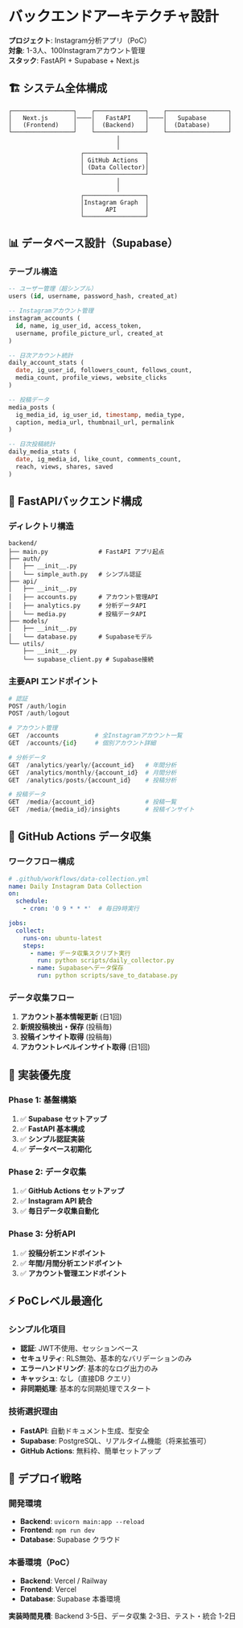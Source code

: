 # バックエンドアーキテクチャ設計

**プロジェクト**: Instagram分析アプリ（PoC）  
**対象**: 1-3人、100Instagramアカウント管理  
**スタック**: FastAPI + Supabase + Next.js

## 🏗️ システム全体構成

```
┌─────────────────┐    ┌──────────────┐    ┌─────────────────┐
│   Next.js       │────│   FastAPI    │────│   Supabase      │
│   (Frontend)    │    │  (Backend)   │    │  (Database)     │
└─────────────────┘    └──────────────┘    └─────────────────┘
                              │
                              │
                    ┌─────────────────┐
                    │ GitHub Actions  │
                    │ (Data Collector)│
                    └─────────────────┘
                              │
                              │
                    ┌─────────────────┐
                    │Instagram Graph  │
                    │      API        │
                    └─────────────────┘
```

## 📊 データベース設計（Supabase）

### テーブル構造
```sql
-- ユーザー管理（超シンプル）
users (id, username, password_hash, created_at)

-- Instagramアカウント管理
instagram_accounts (
  id, name, ig_user_id, access_token, 
  username, profile_picture_url, created_at
)

-- 日次アカウント統計
daily_account_stats (
  date, ig_user_id, followers_count, follows_count, 
  media_count, profile_views, website_clicks
)

-- 投稿データ
media_posts (
  ig_media_id, ig_user_id, timestamp, media_type,
  caption, media_url, thumbnail_url, permalink
)

-- 日次投稿統計
daily_media_stats (
  date, ig_media_id, like_count, comments_count,
  reach, views, shares, saved
)
```

## 🔧 FastAPIバックエンド構成

### ディレクトリ構造
```
backend/
├── main.py              # FastAPI アプリ起点
├── auth/
│   ├── __init__.py
│   └── simple_auth.py   # シンプル認証
├── api/
│   ├── __init__.py
│   ├── accounts.py      # アカウント管理API
│   ├── analytics.py     # 分析データAPI
│   └── media.py         # 投稿データAPI
├── models/
│   ├── __init__.py
│   └── database.py      # Supabaseモデル
└── utils/
    ├── __init__.py
    └── supabase_client.py # Supabase接続
```

### 主要API エンドポイント
```python
# 認証
POST /auth/login
POST /auth/logout

# アカウント管理
GET  /accounts          # 全Instagramアカウント一覧
GET  /accounts/{id}     # 個別アカウント詳細

# 分析データ
GET  /analytics/yearly/{account_id}   # 年間分析
GET  /analytics/monthly/{account_id}  # 月間分析  
GET  /analytics/posts/{account_id}    # 投稿分析

# 投稿データ
GET  /media/{account_id}              # 投稿一覧
GET  /media/{media_id}/insights       # 投稿インサイト
```

## 🤖 GitHub Actions データ収集

### ワークフロー構成
```yaml
# .github/workflows/data-collection.yml
name: Daily Instagram Data Collection
on:
  schedule:
    - cron: '0 9 * * *'  # 毎日9時実行

jobs:
  collect:
    runs-on: ubuntu-latest
    steps:
      - name: データ収集スクリプト実行
        run: python scripts/daily_collector.py
      - name: Supabaseへデータ保存
        run: python scripts/save_to_database.py
```

### データ収集フロー
1. **アカウント基本情報更新** (日1回)
2. **新規投稿検出・保存** (投稿毎)
3. **投稿インサイト取得** (投稿毎)
4. **アカウントレベルインサイト取得** (日1回)

## 🎯 実装優先度

### Phase 1: 基盤構築
1. ✅ **Supabase セットアップ**
2. ✅ **FastAPI 基本構成**
3. ✅ **シンプル認証実装**
4. ✅ **データベース初期化**

### Phase 2: データ収集
1. ✅ **GitHub Actions セットアップ**
2. ✅ **Instagram API 統合**
3. ✅ **毎日データ収集自動化**

### Phase 3: 分析API
1. ✅ **投稿分析エンドポイント**
2. ✅ **年間/月間分析エンドポイント**
3. ✅ **アカウント管理エンドポイント**

## ⚡ PoCレベル最適化

### シンプル化項目
- **認証**: JWT不使用、セッションベース
- **セキュリティ**: RLS無効、基本的なバリデーションのみ
- **エラーハンドリング**: 基本的なログ出力のみ
- **キャッシュ**: なし（直接DB クエリ）
- **非同期処理**: 基本的な同期処理でスタート

### 技術選択理由
- **FastAPI**: 自動ドキュメント生成、型安全
- **Supabase**: PostgreSQL、リアルタイム機能（将来拡張可）
- **GitHub Actions**: 無料枠、簡単セットアップ

## 🚀 デプロイ戦略

### 開発環境
- **Backend**: `uvicorn main:app --reload`
- **Frontend**: `npm run dev`
- **Database**: Supabase クラウド

### 本番環境（PoC）
- **Backend**: Vercel / Railway
- **Frontend**: Vercel
- **Database**: Supabase 本番環境

**実装時間見積**: Backend 3-5日、データ収集 2-3日、テスト・統合 1-2日